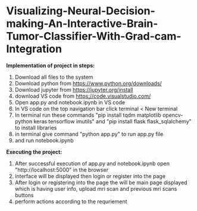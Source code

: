 # Visualizing-Neural-Decision-making-An-Interactive-Brain-Tumor-Classifier-With-Grad-cam-Integration


**Implementation of project in steps:**
1) Download all files to the system
2) Download python from https://www.python.org/downloads/
3) Download jupyter from https://jupyter.org/install
4) download VS code from https://code.visualstudio.com/
5) Open app.py and notebook.ipynb in VS code
6) In VS code on the top navigation bar click terminal < New terminal
7) In terminal run these commands "pip install tqdm matplotlib opencv-python keras tensorflow imutils" and "pip install flask flask_sqlalchemy" to install libraries
8) in terminal give command "python app.py" to run app.py file
9) and run notebook.ipynb

**Executing the project:**
1) After successful execution of app.py and notebook.ipynb open "http://localhost:5000" in the browser
2) interface will be displayed then login or register into the page
3) After login or registering into the page the will be main page displayed which is having user info, upload mri scan and previous mri scans buttons
4) perform actions according to the requriement

